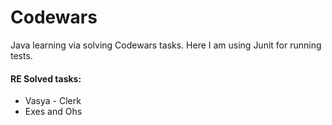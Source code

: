 # Codewars
Java learning via solving Codewars tasks. Here I am using Junit for running tests. 
#### RE  Solved tasks:
- Vasya - Clerk
- Exes and Ohs
